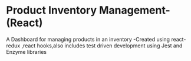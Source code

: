 # Product Inventory Management-(React)
 A Dashboard for managing products in an inventory -Created using react-redux ,react hooks,also includes test driven development using Jest and Enzyme libraries
